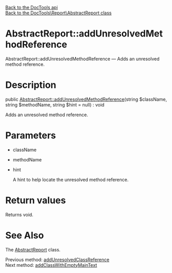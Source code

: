 [Back to the DocTools api](https://github.com/lingtalfi/DocTools/blob/master/doc/api/DocTools.md)<br>
[Back to the DocTools\Report\AbstractReport class](https://github.com/lingtalfi/DocTools/blob/master/doc/api/DocTools/Report/AbstractReport.md)


AbstractReport::addUnresolvedMethodReference
================



AbstractReport::addUnresolvedMethodReference — Adds an unresolved method reference.




Description
================


public [AbstractReport::addUnresolvedMethodReference](https://github.com/lingtalfi/DocTools/blob/master/doc/api/DocTools/Report/AbstractReport/addUnresolvedMethodReference.md)(string $className, string $methodName, string $hint = null) : void




Adds an unresolved method reference.




Parameters
================


- className

    

- methodName

    

- hint

    A hint to help locate the unresolved method reference.


Return values
================

Returns void.







See Also
================

The [AbstractReport](https://github.com/lingtalfi/DocTools/blob/master/doc/api/DocTools/Report/AbstractReport.md) class.

Previous method: [addUnresolvedClassReference](https://github.com/lingtalfi/DocTools/blob/master/doc/api/DocTools/Report/AbstractReport/addUnresolvedClassReference.md)<br>Next method: [addClassWithEmptyMainText](https://github.com/lingtalfi/DocTools/blob/master/doc/api/DocTools/Report/AbstractReport/addClassWithEmptyMainText.md)<br>

